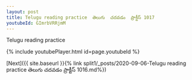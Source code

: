 ```yaml
---
layout: post
title: Telugu reading practice  తెలుగు  చదవడం  ప్రాక్టీస్ 1017
youtubeId: GImrbVRRjmM
---
```

 
 
Telugu reading practice
 
 
 
 
 


{% include youtubePlayer.html id=page.youtubeId %}
 
[Next]({{ site.baseurl }}{% link  split1/_posts/2020-09-06-Telugu reading practice  తెలుగు  చదవడం  ప్రాక్టీస్ 1016.md%})
 
